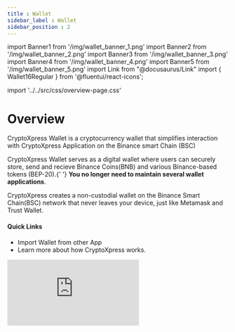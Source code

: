 ```yaml
---
title : Wallet
sidebar_label : Wallet
sidebar_position : 2
---
```


<!-- IMPORT -->
import Banner1 from '/img/wallet_banner_1.png'
import Banner2 from '/img/wallet_banner_2.png'
import Banner3 from '/img/wallet_banner_3.png'
import Banner4 from '/img/wallet_banner_4.png'
import Banner5 from '/img/wallet_banner_5.png'
import Link from "@docusaurus/Link"
import {
  Wallet16Regular
} from '@fluentui/react-icons';

import '../../src/css/overview-page.css'

<!-- BODY -->

# Overview

<div className="overview-header">
  <div>
    <p>
      CryptoXpress Wallet is a cryptocurrency wallet that simplifies interaction with CryptoXpress Application on the Binance smart Chain (BSC)
    </p>
    <p>
      CryptoXpress Wallet serves as a digital wallet where users can securely store, send and recieve Binance Coins(BNB) and various Binance-based tokens (BEP-20).{' '}
      <b>You no longer need to maintain several wallet applications</b>.
    </p>
    <p>
      CryptoXpress creates a non-custodial wallet on the Binance Smart Chain(BSC) network that never leaves your device, just like Metamask and Trust Wallet.
    </p>
    <h4>Quick Links</h4>
    <ul>
      <li>
        <Link to="/latest/basics/getting_started/import_wallet">
          Import Wallet from other App
        </Link>
      </li>
      <li>
        <Link to="/latest/basics/getting_started/overview">Learn more about how CryptoXpress works.</Link>
      </li>
    </ul>
  </div>
  <iframe
    src="https://www.youtube.com/embed/byNNauAJrKI?si=O5I5pNRSZK-ovJi7"
    frameBorder="0"
    allow="accelerometer; autoplay; encrypted-media; gyroscope; picture-in-picture"
    allowFullScreen />
</div>

# How to Create Wallet ? (App only)

1. Open the CryptoXpress App

2. Tap on the **Wallet** Icon at the Top right.

<center>
<img src={Banner1} width="270" />
</center>

3. Go into the **Defi** tab, under the Crypto Tab and Tap on **Create Wallet** button.

<center>
<img src={Banner5} width="270" />
</center>

4. After typing the name in the **Wallet Name** box tap on **CREATE** then follow the procedure where a **Mnemonic** will be shown you need to copy or write it somewhere safe , then after it will ask you to type some missing words from mnemonic to confirm after that in the Wallet Section your new Wallet would be visible.

<center>
<img src={Banner4} width="270" />
</center>